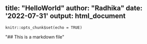 title: "HelloWorld"
author: "Radhika"
date: '2022-07-31'
output: html_document
---

```{r setup, include=FALSE}
knitr::opts_chunk$set(echo = TRUE)
```
"## This is a markdown file"

